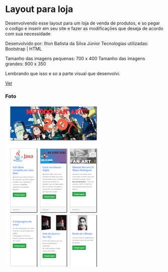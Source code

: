 
# Layout para loja

Desenvolvendo esse layout para um loja de venda de produtos, e so pegar o codigo e inserir em seu site e fazer as modificações que deseja de acordo com sua necessidade

Desenvolvido por: Ilton Batista da Silva Júnior
Tecnologias utilizadas: Bootstrap | HTML

Tamanho das imagens pequenas: 700 x 400
Tamanho das imagens grandes: 900 x 350

Lembrando que isso e so a parte visual que desenvolvi.

[Ver](https://layout-compra-vercel.vercel.app/)

### Foto
![enter image description here](https://github.com/IltonBJSilva/layout-area-de-compras/blob/master/area%20de%20compra.png?raw=true)
